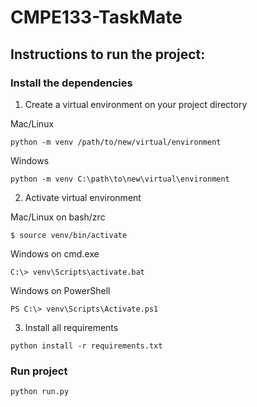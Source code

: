 # CMPE133-TaskMate

## Instructions to run the project:

### Install the dependencies
1. Create a virtual environment on your project directory

Mac/Linux
```
python -m venv /path/to/new/virtual/environment
```

Windows
```
python -m venv C:\path\to\new\virtual\environment
```

2. Activate virtual environment

Mac/Linux on bash/zrc
```
$ source venv/bin/activate
```

Windows on cmd.exe
```
C:\> venv\Scripts\activate.bat
```

Windows on PowerShell
```
PS C:\> venv\Scripts\Activate.ps1
```

3. Install all requirements
```
python install -r requirements.txt
```

### Run project
```
python run.py
```
